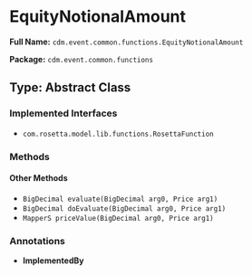 # EquityNotionalAmount

**Full Name:** `cdm.event.common.functions.EquityNotionalAmount`

**Package:** `cdm.event.common.functions`

## Type: Abstract Class

### Implemented Interfaces

- `com.rosetta.model.lib.functions.RosettaFunction`

### Methods

#### Other Methods

- `BigDecimal evaluate(BigDecimal arg0, Price arg1)`
- `BigDecimal doEvaluate(BigDecimal arg0, Price arg1)`
- `MapperS priceValue(BigDecimal arg0, Price arg1)`

### Annotations

- **ImplementedBy**

